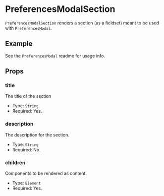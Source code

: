# PreferencesModalSection

`PreferencesModalSection` renders a section (as a fieldset) meant to be used with `PreferencesModal`.

## Example

See the `PreferencesModal` readme for usage info.


## Props

### title

The title of the section

-   Type: `String`
-   Required: Yes.

### description

The description for the section.

-   Type: `String`
-   Required: No.

### children

Components to be rendered as content.

-   Type: `Element`
-   Required: Yes.
